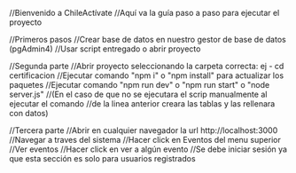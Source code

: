 //Bienvenido a ChileActívate
//Aquí va la guía paso a paso para ejecutar el proyecto

//Primeros pasos
//Crear base de datos en nuestro gestor de base de datos (pgAdmin4)
//Usar script entregado o abrir proyecto

//Segunda parte
//Abrir proyecto seleccionando la carpeta correcta: ej - cd certificacion
//Ejecutar comando "npm i" o "npm install" para actualizar los paquetes
//Ejecutar comando "npm run dev" o "npm run start" o "node server.js"
//(En el caso de que no se ejecutara el scrip manualmente al ejecutar el comando
//de la linea anterior creara las tablas y las rellenara con datos)

//Tercera parte
//Abrir en cualquier navegador la url http://localhost:3000
//Navegar a traves del sistema
//Hacer click en Eventos del menu superior
//Ver eventos
//Hacer click en ver a algún evento
//Se debe iniciar sesión ya que esta sección es solo para usuarios registrados
